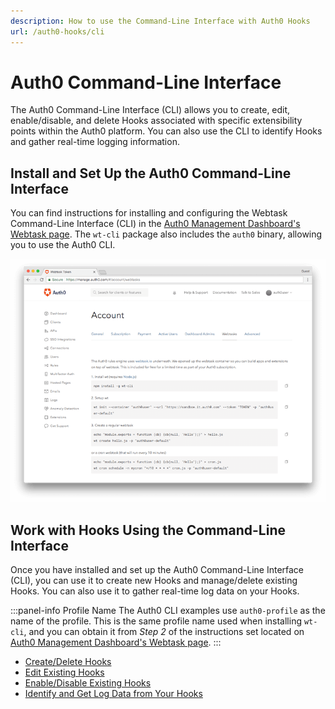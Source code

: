 ```yaml
---
description: How to use the Command-Line Interface with Auth0 Hooks
url: /auth0-hooks/cli
---
```


# Auth0 Command-Line Interface

The Auth0 Command-Line Interface (CLI) allows you to create, edit, enable/disable, and delete Hooks associated with specific extensibility points within the Auth0 platform. You can also use the CLI to identify Hooks and gather real-time logging information.

## Install and Set Up the Auth0 Command-Line Interface

You can find instructions for installing and configuring the Webtask Command-Line Interface (CLI) in the [Auth0 Management Dashboard's Webtask page](${manage_url}/#/account/webtasks). The `wt-cli` package also includes the `auth0` binary, allowing you to use the Auth0 CLI.

![Install Webtasks Instructions](/media/articles/auth0-hooks/mgmt-dashboard-webtasks.png)

## Work with Hooks Using the Command-Line Interface

Once you have installed and set up the Auth0 Command-Line Interface (CLI), you can use it to create new Hooks and manage/delete existing Hooks. You can also use it to gather real-time log data on your Hooks.

:::panel-info Profile Name
The Auth0 CLI examples use `auth0-profile` as the name of the profile. This is the same profile name used when installing `wt-cli`, and you can obtain it from *Step 2* of the instructions set located on [Auth0 Management Dashboard's Webtask page](${manage_url}/#/account/webtasks).
:::

* [Create/Delete Hooks](/auth0-hooks/cli/create-delete)
* [Edit Existing Hooks](/auth0-hooks/cli/edit)
* [Enable/Disable Existing Hooks](/auth0-hooks/cli/enable-disable)
* [Identify and Get Log Data from Your Hooks](/auth0-hooks/cli/logs)

